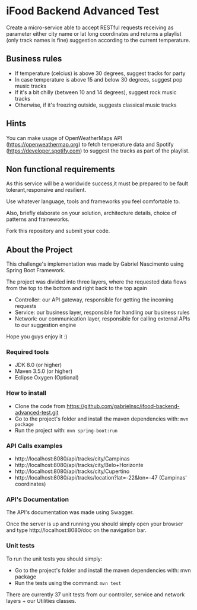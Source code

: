 # iFood Backend Advanced Test

Create a micro-service able to accept RESTful requests receiving as parameter either city name or lat long coordinates and returns a playlist (only track names is fine) suggestion according to the current temperature.

## Business rules

* If temperature (celcius) is above 30 degrees, suggest tracks for party
* In case temperature is above 15 and below 30 degrees, suggest pop music tracks
* If it's a bit chilly (between 10 and 14 degrees), suggest rock music tracks
* Otherwise, if it's freezing outside, suggests classical music tracks 

## Hints

You can make usage of OpenWeatherMaps API (https://openweathermap.org) to fetch temperature data and Spotify (https://developer.spotify.com) to suggest the tracks as part of the playlist.

## Non functional requirements

As this service will be a worldwide success,it must be prepared to be fault tolerant,responsive and resilient.

Use whatever language, tools and frameworks you feel comfortable to. 

Also, briefly elaborate on your solution, architecture details, choice of patterns and frameworks.

Fork this repository and submit your code.


## About the Project
This challenge's implementation was made by Gabriel Nascimento using Spring Boot Framework.

The project was divided into three layers, where the requested data flows from the top to the bottom and right back to the top again
 * Controller: our API gateway, responsible for getting the incoming requests
 * Service: our business layer, responsible for handling our business rules
 * Network: our communication layer, responsible for calling external APIs to our suggestion engine
 
Hope you guys enjoy it :)

### Required tools
 * JDK 8.0 (or higher)
 * Maven 3.5.0 (or higher)
 * Eclipse Oxygen (Optional)
 
### How to install
 * Clone the code from https://github.com/gabrielnsc/ifood-backend-advanced-test.git
 * Go to the project's folder and install the maven dependencies with: `mvn package`
 * Run the project with: `mvn spring-boot:run`
 
### API Calls examples

 * http://localhost:8080/api/tracks/city/Campinas
 * http://localhost:8080/api/tracks/city/Belo+Horizonte
 * http://localhost:8080/api/tracks/city/Cupertino
 * http://localhost:8080/api/tracks/location?lat=-22&lon=-47 (Campinas' coordinates)
 
### API's Documentation
The API's documentation was made using Swagger. 

Once the server is up and running you should simply open your browser and type http://localhost:8080/doc on the navigation bar.

### Unit tests
To run the unit tests you should simply:
 * Go to the project's folder and install the maven dependencies with: mvn package
 * Run the tests using the command: `mvn test`

There are currently 37 unit tests from our controller, service and network layers + our Utilities classes.
